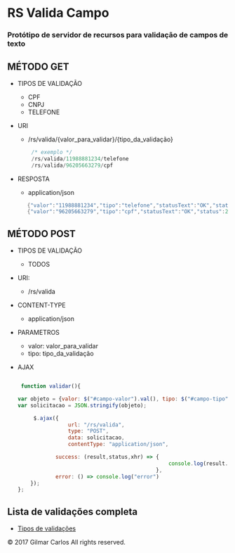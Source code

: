 # RS Valida Campo
### Protótipo de servidor de recursos para validação de campos de texto

## MÉTODO GET

* TIPOS DE VALIDAÇÃO
  - CPF
  - CNPJ
  - TELEFONE

* URI
  - /rs/valida/{valor_para_validar}/{tipo_da_validação}

    ```java
     /* exemplo */
     /rs/valida/11988881234/telefone
     /rs/valida/96205663279/cpf

    ```
* RESPOSTA
  - application/json
 
  ```java
     {"valor":"11988881234","tipo":"telefone","statusText":"OK","status":200}
     {"valor":"96205663279","tipo":"cpf","statusText":"OK","status":200}
  ```

## MÉTODO POST

* TIPOS DE VALIDAÇÃO
  - TODOS

* URI:
  - /rs/valida
  
* CONTENT-TYPE 
  - application/json
  
* PARAMETROS 
  -  valor: valor_para_validar 
  - tipo: tipo_da_validação 
  
* AJAX

    ```javascript

     function validar(){

    var objeto = {valor: $("#campo-valor").val(), tipo: $("#campo-tipo").val()};
    var solicitacao = JSON.stringify(objeto);

         $.ajax({
                    url: "/rs/valida",
                    type: "POST", 
                    data: solicitacao,
                    contentType: "application/json",

                success: (result,status,xhr) => {
                                                    console.log(result.status);
                                                }, 
                error: () => console.log("error")
        });
    };

    ```

## Lista de validações completa

* [Tipos de validações](https://github.com/gilmardeveloper/java-validator-safeguard/blob/master/README.md#lista-de-validações) 

© 2017 Gilmar Carlos All rights reserved.

